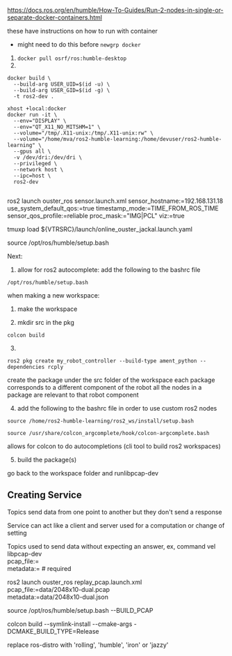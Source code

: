 https://docs.ros.org/en/humble/How-To-Guides/Run-2-nodes-in-single-or-separate-docker-containers.html

these have instructions on how to run with container

* might need to do this before ```newgrp docker```

1. ```docker pull osrf/ros:humble-desktop```
2. 

```
docker build \
  --build-arg USER_UID=$(id -u) \
  --build-arg USER_GID=$(id -g) \
  -t ros2-dev .
```

```
xhost +local:docker
docker run -it \
  --env="DISPLAY" \
  --env="QT_X11_NO_MITSHM=1" \
  --volume="/tmp/.X11-unix:/tmp/.X11-unix:rw" \
  --volume="/home/mva/ros2-humble-learning:/home/devuser/ros2-humble-learning" \
  --gpus all \
  -v /dev/dri:/dev/dri \
  --privileged \
  --network host \
  --ipc=host \
  ros2-dev
    
```

ros2 launch ouster_ros sensor.launch.xml sensor_hostname:=192.168.131.18 use_system_default_qos:=true timestamp_mode:=TIME_FROM_ROS_TIME sensor_qos_profile:=reliable proc_mask:="IMG|PCL" viz:=true

tmuxp load ${VTRSRC}/launch/online_ouster_jackal.launch.yaml

source /opt/ros/humble/setup.bash 


Next:
1. allow for ros2 autocomplete:
add the following to the bashrc file 
```
/opt/ros/humble/setup.bash
```

when making a new workspace:
1. make the workspace

2. mkdir src in the pkg 

```
colcon build
```

3. 
```
ros2 pkg create my_robot_controller --build-type ament_python --dependencies rcply
```
create the package under the src folder of the workspace 
each package corresponds to a different component of the robot
all the nodes in a package are relevant to that robot component 

4. add the following to the bashrc file in order to use custom ros2 nodes 

```
source /home/ros2-humble-learning/ros2_ws/install/setup.bash
```

```
source /usr/share/colcon_argcomplete/hook/colcon-argcomplete.bash
``` 
allows for colcon to do autocompletions (cli tool to build ros2 workspaces)

5. build the package(s)

go back to the workspace folder and runlibpcap-dev

## Creating Service

Topics send data from one point to another but they don't send a response

Service can act like a client and server
used for a computation or change of setting 

Topics used to send data without expecting an answer, ex, command vel
libpcap-dev   \
    pcap_file:=<path to ouster pcap file>       \
    metadata:=<json file name>              # required

  ros2 launch ouster_ros replay_pcap.launch.xml \
  pcap_file:=data/2048x10-dual.pcap \
  metadata:=data/2048x10-dual.json


source /opt/ros/humble/setup.bash --BUILD_PCAP



colcon build --symlink-install --cmake-args -DCMAKE_BUILD_TYPE=Release 




 replace ros-distro with 'rolling', 'humble', 'iron' or 'jazzy'
